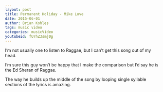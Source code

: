 ```yaml
---
layout: post
title: Permanent Holiday - Mike Love
date: 2015-06-01
author: Brian Kohles
tags: music video
categories: musicVideo
youtubeid: fU7hZ3smj0g
---
```

I’m not usually one to listen to Raggae, but I can’t get this song out of my head.

I’m sure this guy won’t be happy that I make the comparison but I’d say he is the Ed Sheran of Raggae.

The way he builds up the middle of the song by looping single syllable sections of the lyrics is amazing.
